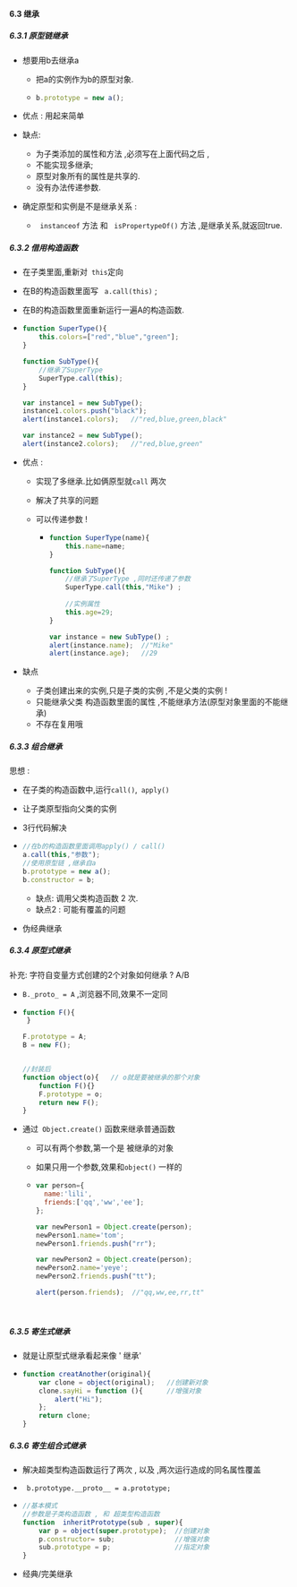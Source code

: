 #### 6.3 继承



##### 6.3.1 原型链继承

* 想要用b去继承a

  * 把a的实例作为b的原型对象.

  * ``` js
    b.prototype = new a();
    ```

* 优点 :  用起来简单

* 缺点: 

  * 为子类添加的属性和方法 ,必须写在上面代码之后 ,
  * 不能实现多继承;
  *  原型对象所有的属性是共享的.
  * 没有办法传递参数.

* 确定原型和实例是不是继承关系 :

  * ` instanceof` 方法 和 ` isPropertypeOf()` 方法  ,是继承关系,就返回true.



##### 6.3.2 借用构造函数

* 在子类里面,重新对` this`定向

* 在B的构造函数里面写 ` a.call(this)`  ;

* 在B的构造函数里面重新运行一遍A的构造函数.

* ``` js
  function SuperType(){
      this.colors=["red","blue","green"];
  }
  
  function SubType(){
      //继承了SuperType
      SuperType.call(this);
  }
  
  var instance1 = new SubType();
  instance1.colors.push("black");
  alert(instance1.colors);   //"red,blue,green,black"
  
  var instance2 = new SubType();
  alert(instance2.colors);   //"red,blue,green"
  ```

* 优点 :

  * 实现了多继承.比如俩原型就`call` 两次

  * 解决了共享的问题

  * 可以传递参数 ! 

    * ``` js
      function SuperType(name){
          this.name=name;
      }
      
      function SubType(){
          //继承了SuperType ,同时还传递了参数
          SuperType.call(this,"Mike") ; 
          
          //实例属性
          this.age=29;
      }
      
      var instance = new SubType() ;
      alert(instance.name);  //"Mike"
      alert(instance.age);   //29
      
      ```

* 缺点

  * 子类创建出来的实例,只是子类的实例 ,不是父类的实例 !
  * 只能继承父类 构造函数里面的属性  ,不能继承方法(原型对象里面的不能继承)
  * 不存在复用哦



##### 6.3.3 组合继承

思想 :

* 在子类的构造函数中,运行`call()`,` apply()`  

* 让子类原型指向父类的实例

* 3行代码解决

* ``` js
  //在b的构造函数里面调用apply() / call()
  a.call(this,"参数");
  //使用原型链 ,继承自a
  b.prototype = new a();
  b.constructor = b;
  ```

  * 缺点: 调用父类构造函数 2 次.
  * 缺点2 :  可能有覆盖的问题

* 伪经典继承



##### 6.3.4 原型式继承

补充:  字符自变量方式创建的2个对象如何继承 ?  A/B

*  `B._proto_ = A`  ,浏览器不同,效果不一定同

* ``` js
  function F(){ 
   }
  
  F.prototype = A;
  B = new F();
  
  
  //封装后
  function object(o){   // o就是要被继承的那个对象
      function F(){}
      F.prototype = o;
      return new F();
  }
  ```

* 通过` Object.create()` 函数来继承普通函数

  * 可以有两个参数,第一个是  被继承的对象

  * 如果只用一个参数,效果和`object()` 一样的

  * ``` js
    var person={
      name:'lili',
      friends:['qq','ww','ee'];
    };
    
    var newPerson1 = Object.create(person);
    newPerson1.name='tom';
    newPerson1.friends.push("rr");   
    
    var newPerson2 = Object.create(person);
    newPerson2.name='yeye';
    newPerson2.friends.push("tt");   
    
    alert(person.friends);  //"qq,ww,ee,rr,tt"
    ```

​     

##### 6.3.5 寄生式继承

* 就是让原型式继承看起来像 ' 继承'

* ``` js
  function creatAnother(original){
      var clone = object(original);   //创建新对象
      clone.sayHi = function (){      //增强对象 
          alert("Hi");
      };
      return clone;
  }
  ```

  



##### 6.3.6 寄生组合式继承

* 解决超类型构造函数运行了两次 , 以及 ,两次运行造成的同名属性覆盖

* ` b.prototype.__proto__ = a.prototype;` 

* ``` js
  //基本模式
  //参数是子类构造函数 , 和 超类型构造函数
  function  inheritPrototype(sub , super){
      var p = object(super.prototype);  //创建对象
      p.constructor= sub;               //增强对象
      sub.prototype = p;                //指定对象
  }
  ```

* 经典/完美继承




